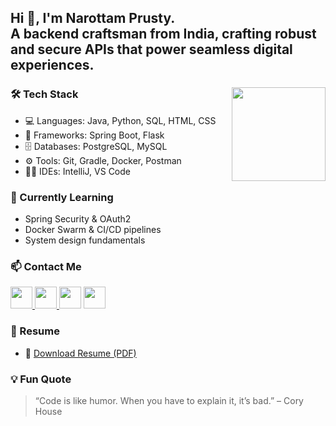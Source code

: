 <h2 align="left">Hi 👋, I'm Narottam Prusty.<br>A backend craftsman from India, crafting robust and secure APIs that power seamless digital experiences.</h2>

###

<img align="right" height="150" src="https://raw.githubusercontent.com/NarottamPrusty/material/main/img/codder.jpeg" />

###

### 🛠️ Tech Stack
- 💻 Languages: Java, Python, SQL, HTML, CSS
- 🧰 Frameworks: Spring Boot, Flask
- 🗄️ Databases: PostgreSQL, MySQL
- ⚙️ Tools: Git, Gradle, Docker, Postman
- 🧑‍💻 IDEs: IntelliJ, VS Code

###

### 🧠 Currently Learning
- Spring Security & OAuth2
- Docker Swarm & CI/CD pipelines
- System design fundamentals

###

### 📫 Contact Me

<div align="left">
  <a href="mailto:narttamprusy55@gmail.com">
    <img src="https://img.shields.io/static/v1?message=Gmail&logo=gmail&label=&color=D14836&logoColor=white&labelColor=&style=for-the-badge" height="35" />
  </a>
  <a href="https://www.instagram.com/____narottam____/" target="_blank">
    <img src="https://img.shields.io/static/v1?message=Instagram&logo=instagram&label=&color=E4405F&logoColor=white&labelColor=&style=for-the-badge" height="35" />
  </a>
  <img src="https://img.shields.io/static/v1?message=Discord&logo=discord&label=&color=7289DA&logoColor=white&labelColor=&style=for-the-badge" height="35" />
  <a href="https://www.linkedin.com/in/narottamprusty" target="_blank">
    <img src="https://img.shields.io/static/v1?message=LinkedIn&logo=linkedin&label=&color=0077B5&logoColor=white&labelColor=&style=for-the-badge" height="35" />
  </a>
</div>

###

### 🧳 Resume

- 📄 [Download Resume (PDF)](https://github.com/NarottamPrusty/material/blob/main/resume/Narottam%20Backend(02).pdf)

###

### 💡 Fun Quote

> “Code is like humor. When you have to explain it, it’s bad.” – Cory House
